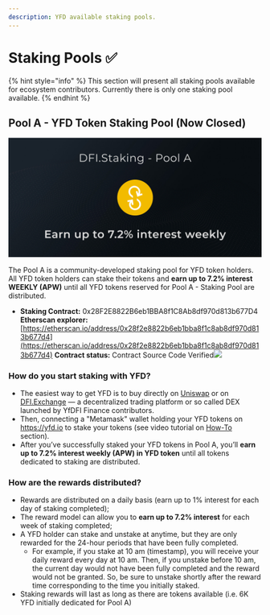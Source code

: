 ```yaml
---
description: YFD available staking pools.
---
```


# Staking Pools ✅

{% hint style="info" %}
This section will present all staking pools available for ecosystem contributors. Currently there is only one staking pool available.
{% endhint %}

## Pool A - YFD Token Staking Pool \(Now Closed\)

![](../.gitbook/assets/staking-pool-cover-poola.jpg)

The Pool A is a community-developed staking pool for YFD token holders. All YFD token holders can stake their tokens and **earn up to 7.2% interest WEEKLY \(APW\)** until all YFD tokens reserved for Pool A - Staking Pool are distributed.

* **Staking Contract:** 0x28F2E8822B6eb1BBA8f1C8Ab8df970d813b677D4 **Etherscan explorer:** [https://etherscan.io/address/0x28f2e8822b6eb1bba8f1c8ab8df970d813b677d4](https://etherscan.io/address/0x28f2e8822b6eb1bba8f1c8ab8df970d813b677d4) **Contract status:**  Contract Source Code Verified![](https://bitcoin-ev.org/s/done.svg) 

### How do you start staking with YFD?

* The easiest way to get YFD is to buy directly on [Uniswap](https://app.uniswap.org/#/swap?inputCurrency=ETH&outputCurrency=0x4f4f0ef7978737ce928bff395529161b44e27ad9) or on [DFI.Exchange](https://dfi.exchange) — a decentralized trading platform or so called DEX launched by YfDFI Finance contributors.
* Then, connecting a "Metamask" wallet holding your YFD tokens on https://yfd.io to stake your tokens \(see video tutorial on [How-To](../) section\).
* After you’ve successfully staked your YFD tokens in Pool A, you’ll **earn up to 7.2% interest weekly \(APW\) in YFD token** until all tokens dedicated to staking are distributed.

### How are the rewards distributed?

* Rewards are distributed on a daily basis \(earn up to 1% interest for each day of staking completed\);
* The reward model can allow you to **earn up to 7.2% interest** for each week of staking completed;
* A YFD holder can stake and unstake at anytime, but they are only rewarded for the 24-hour periods that have been fully completed.
  * For example, if you stake at 10 am \(timestamp\), you will receive your daily reward every day at 10 am. Then, if you unstake before 10 am, the current day would not have been fully completed and the reward would not be granted. So, be sure to unstake shortly after the reward time corresponding to the time you initially staked.
* Staking rewards will last as long as there are tokens available \(i.e. 6K YFD initially dedicated for Pool A\)









